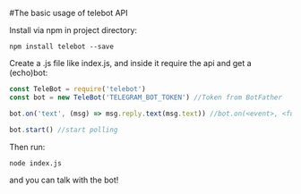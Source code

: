 #The basic usage of telebot API

Install via npm in project directory:
```
npm install telebot --save
```

Create a .js file like index.js, and inside it require the api and get a (echo)bot:
```javascript
const TeleBot = require('telebot')
const bot = new TeleBot('TELEGRAM_BOT_TOKEN') //Token from BotFather

bot.on('text', (msg) => msg.reply.text(msg.text)) //bot.on(<event>, <function>) handles telebot events

bot.start() //start polling
```

Then run:
```
node index.js
```
and you can talk with the bot!
